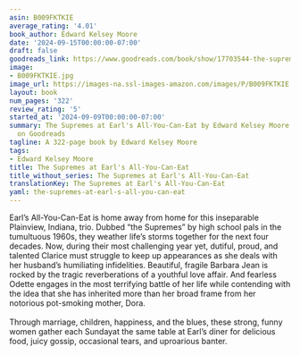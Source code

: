 ```yaml
---
asin: B009FKTKIE
average_rating: '4.01'
book_author: Edward Kelsey Moore
date: '2024-09-15T00:00:00-07:00'
draft: false
goodreads_link: https://www.goodreads.com/book/show/17703544-the-supremes-at-earl-s-all-you-can-eat
image:
- B009FKTKIE.jpg
image_url: https://images-na.ssl-images-amazon.com/images/P/B009FKTKIE.01._SCLZZZZZZZ.jpg
layout: book
num_pages: '322'
review_rating: '5'
started_at: '2024-09-09T00:00:00-07:00'
summary: The Supremes at Earl's All-You-Can-Eat by Edward Kelsey Moore - rated 4.01/5
  on Goodreads
tagline: A 322-page book by Edward Kelsey Moore
tags:
- Edward Kelsey Moore
title: The Supremes at Earl's All-You-Can-Eat
title_without_series: The Supremes at Earl's All-You-Can-Eat
translationKey: The Supremes at Earl's All-You-Can-Eat
yaml: the-supremes-at-earl-s-all-you-can-eat
---
```


Earl’s All-You-Can-Eat is home away from home for this inseparable Plainview, Indiana, trio. Dubbed “the Supremes” by high school pals in the tumultuous 1960s, they weather life’s storms together for the next four decades. Now, during their most challenging year yet, dutiful, proud, and talented Clarice must struggle to keep up appearances as she deals with her husband’s humiliating infidelities. Beautiful, fragile Barbara Jean is rocked by the tragic reverberations of a youthful love affair. And fearless Odette engages in the most terrifying battle of her life while contending with the idea that she has inherited more than her broad frame from her notorious pot-smoking mother, Dora.<br /><br />Through marriage, children, happiness, and the blues, these strong, funny women gather each Sundayat the same table at Earl’s diner for delicious food, juicy gossip, occasional tears, and uproarious banter.